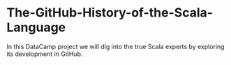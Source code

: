 # The-GitHub-History-of-the-Scala-Language
In this DataCamp project we will dig into the true Scala experts by exploring its development in GitHub.
